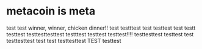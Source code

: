 # metacoin is meta

test
test
winner, winner, chicken dinner!!
test
testttest
test
testtest
test
testt
testtest
testtesttesttest
testttest
testtest
testtest!!!!
testtesttest
testtest
test
testtesttest
test
test
testtesttest
TEST
testtest
